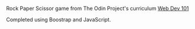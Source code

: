 Rock Paper Scissor game from The Odin Project's curriculum [Web Dev 101](https://www.theodinproject.com/courses/web-development-101)

Completed using Boostrap and JavaScript.
